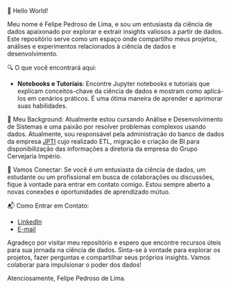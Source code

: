 👋 Hello World!

Meu nome é Felipe Pedroso de Lima, e sou um entusiasta da ciência de dados apaixonado por explorar e extrair insights valiosos a partir de dados. Este repositório serve como um espaço onde compartilho meus projetos, análises e experimentos relacionados à ciência de dados e desenvolvimento.

🔍 O que você encontrará aqui:

- **Notebooks e Tutoriais**: Encontre Jupyter notebooks e tutoriais que explicam conceitos-chave da ciência de dados e mostram como aplicá-los em cenários práticos. É uma ótima maneira de aprender e aprimorar suas habilidades.

💼 Meu Background:
Atualmente estou cursando Análise e Desenvolvimento de Sistemas e uma paixão por resolver problemas complexos usando dados. Atualmente, sou responsável pela administração do banco de dados da empresa [JPTI](www.jpti.com.br) cujo realizado ETL, migração e criação de BI para disponibilização das informações a diretoria da empresa do Grupo Cervejaria Império.

🤝 Vamos Conectar:
Se você é um entusiasta da ciência de dados, um estudante ou um profissional em busca de colaborações ou discussões, fique à vontade para entrar em contato comigo. Estou sempre aberto a novas conexões e oportunidades de aprendizado mútuo.

📬 Como Entrar em Contato:
 - [LinkedIn](https://www.linkedin.com/in/felipe-lima-294703202/)
 - [E-mail](felipe.pedroso2108@gmail.com)

Agradeço por visitar meu repositório e espero que encontre recursos úteis para sua jornada na ciência de dados. Sinta-se à vontade para explorar os projetos, fazer perguntas e compartilhar seus próprios insights. Vamos colaborar para impulsionar o poder dos dados!

Atenciosamente,
Felipe Pedroso de Lima.
